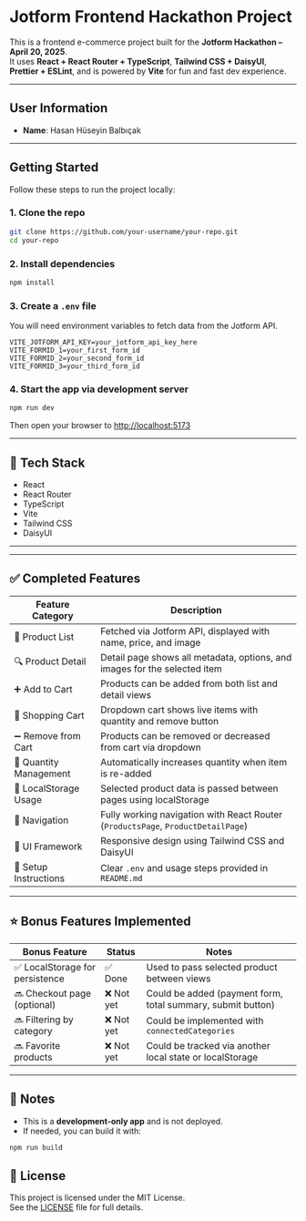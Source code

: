# Jotform Frontend Hackathon Project

This is a frontend e-commerce project built for the **Jotform Hackathon – April 20, 2025**.  
It uses **React + React Router + TypeScript**, **Tailwind CSS + DaisyUI**, **Prettier + ESLint**, and is powered by **Vite** for fun and fast dev experience.

---

## User Information

- **Name**: Hasan Hüseyin Balbıçak

---

## Getting Started

Follow these steps to run the project locally:

### 1. Clone the repo

```bash
git clone https://github.com/your-username/your-repo.git
cd your-repo
```

### 2. Install dependencies

```bash
npm install
```

### 3. Create a `.env` file

You will need environment variables to fetch data from the Jotform API.

```env
VITE_JOTFORM_API_KEY=your_jotform_api_key_here
VITE_FORMID_1=your_first_form_id
VITE_FORMID_2=your_second_form_id
VITE_FORMID_3=your_third_form_id
```

### 4. Start the app via development server

```bash
npm run dev
```

Then open your browser to [http://localhost:5173](http://localhost:5173)

---

## 🧱 Tech Stack

- React
- React Router
- TypeScript
- Vite
- Tailwind CSS
- DaisyUI

---

---

## ✅ Completed Features

| Feature Category       | Description                                                                      |
| ---------------------- | -------------------------------------------------------------------------------- |
| 🛒 Product List        | Fetched via Jotform API, displayed with name, price, and image                   |
| 🔍 Product Detail      | Detail page shows all metadata, options, and images for the selected item        |
| ➕ Add to Cart         | Products can be added from both list and detail views                            |
| 🧺 Shopping Cart       | Dropdown cart shows live items with quantity and remove button                   |
| ➖ Remove from Cart    | Products can be removed or decreased from cart via dropdown                      |
| 🔢 Quantity Management | Automatically increases quantity when item is re-added                           |
| 💾 LocalStorage Usage  | Selected product data is passed between pages using localStorage                 |
| 🧭 Navigation          | Fully working navigation with React Router (`ProductsPage`, `ProductDetailPage`) |
| 🎨 UI Framework        | Responsive design using Tailwind CSS and DaisyUI                                 |
| 📄 Setup Instructions  | Clear `.env` and usage steps provided in `README.md`                             |

---

## ⭐ Bonus Features Implemented

| Bonus Feature                   | Status     | Notes                                                       |
| ------------------------------- | ---------- | ----------------------------------------------------------- |
| ✅ LocalStorage for persistence | ✅ Done    | Used to pass selected product between views                 |
| 🔜 Checkout page (optional)     | ❌ Not yet | Could be added (payment form, total summary, submit button) |
| 🔜 Filtering by category        | ❌ Not yet | Could be implemented with `connectedCategories`             |
| 🔜 Favorite products            | ❌ Not yet | Could be tracked via another local state or localStorage    |

---

## 📝 Notes

- This is a **development-only app** and is not deployed.
- If needed, you can build it with:

```bash
npm run build
```

## 📄 License

This project is licensed under the MIT License.  
See the [LICENSE](LICENSE) file for full details.
